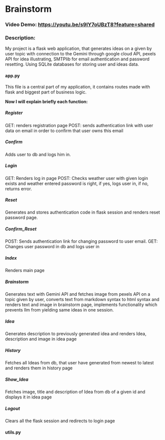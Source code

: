 
# Brainstorm
### Video Demo:  https://youtu.be/s9IY7oUBzT8?feature=shared
### Description:
My project is a flask web application, that generates ideas on a given by user topic with connection to the Gemini through google cloud API, pexels API for idea illustrating, SMTPlib for email authentication and password resetting.  Using SQLite databases for storing user and ideas data.

#### app.py

This file is a central part of my application, it contains routes made with flask and biggest part of business logic. 

**Now I will explain briefly each function:**
##### Register
GET: renders registration page
POST: sends authentication link with user data on email in order to confirm that user owns this email
#####  Confirm 
Adds user to db and logs him in.
##### Login
GET: Renders log in page
POST: Checks weather user with given login exists and weather entered password is right, if yes, logs user in, if no, returns error.
##### Reset
Generates and stores authentication code in flask session and renders reset password page.
##### Confirm_Reset
POST: Sends authentication link for changing password to user email.
GET: Changes user password in db and logs user in
##### Index
Renders main page
##### Brainstorm 
Generates text with Gemini API and fetches image from pexels API on a topic given by user, converts text from markdown syntax to html syntax and renders text and image in brainstorm page, implements functionality which prevents llm from yielding same ideas in one session.
##### Idea
Generates description to previously generated idea and renders Idea, description and image in idea page
##### History
Fetches all Ideas from db, that user have generated from newest to latest and renders them in history page
##### Show_Idea 
Fetches image, title and description of Idea from db of a given id and displays it in idea page
##### Logout
Clears all the flask session and redirects to login page

#### utils.py



